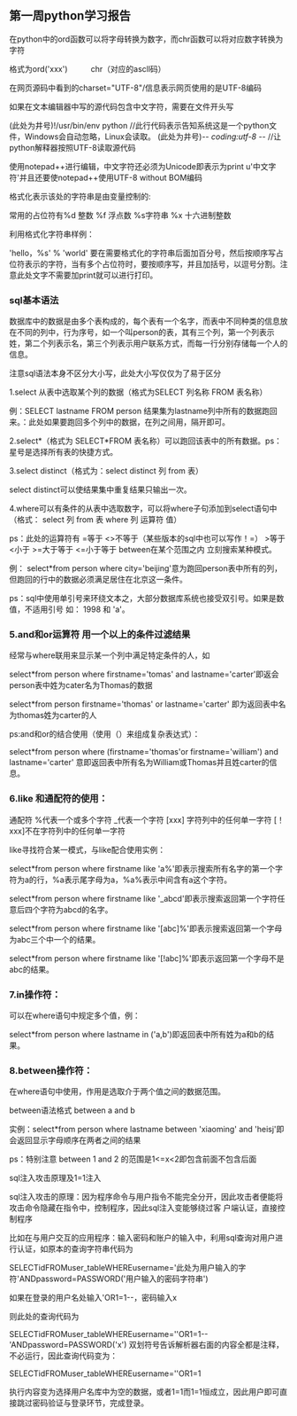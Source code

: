 ## 第一周python学习报告


 在python中的ord函数可以将字母转换为数字，而chr函数可以将对应数字转换为字符

 格式为ord('xxx')　　　chr（对应的ascll码）

 在网页源码中看到的charset="UTF-8"/信息表示网页使用的是UTF-8编码

 如果在文本编辑器中写的源代码包含中文字符，需要在文件开头写

 (此处为井号)!/usr/bin/env python  //此行代码表示告知系统这是一个python文件，Windows会自动忽略，Linux会读取。
 (此处为井号)-*- coding:utf-8 -*-  //让python解释器按照UTF-8读取源代码

 使用notepad++进行编辑，中文字符还必须为Unicode即表示为print u'中文字符'并且还要使notepad++使用UTF-8 without BOM编码

 格式化表示该处的字符串是由变量控制的:

 常用的占位符有%d 整数 %f 浮点数 %s字符串 %x 十六进制整数

 利用格式化字符串样例：

 'hello，%s' % 'world' 要在需要格式化的字符串后面加百分号，然后按顺序写占位符表示的字符，当有多个占位符时，要按顺序写，并且加括号，以逗号分割。注意此处文字不需要加print就可以进行打印。

### sql基本语法

 数据库中的数据是由多个表构成的，每个表有一个名字，而表中不同种类的信息放在不同的列中，行为序号，如一个叫person的表，其有三个列，第一个列表示姓，第二个列表示名，第三个列表示用户联系方式，而每一行分别存储每一个人的信息。

 注意sql语法本身不区分大小写，此处大小写仅仅为了易于区分

 1.select 从表中选取某个列的数据（格式为SELECT 列名称 FROM 表名称）

 例：SELECT lastname FROM person 结果集为lastname列中所有的数据跑回来。：此处如果要跑回多个列中的数据，在列之间用，隔开即可。

 2.select*（格式为 SELECT*FROM 表名称）可以跑回该表中的所有数据。ps：星号是选择所有表的快捷方式。

 3.select distinct（格式为：select distinct 列 from 表）

 select distinct可以使结果集中重复结果只输出一次。

 4.where可以有条件的从表中选取数字，可以将where子句添加到select语句中（格式： select 列 from 表 where 列 运算符 值）

 ps：此处的运算符有 =等于 <>不等于（某些版本的sql中也可以写作！=） >等于 <小于 >=大于等于 <=小于等于 between在某个范围之内 立刻搜索某种模式。

 例： select*from person where city='beijing'意为跑回person表中所有的列，但跑回的行中的数据必须满足居住在北京这一条件。

 ps：sql中使用单引号来环绕文本之，大部分数据库系统也接受双引号。如果是数值，不适用引号 如： 1998 和 'a'。

### 5.and和or运算符 用一个以上的条件过滤结果

 经常与where联用来显示某一个列中满足特定条件的人，如

 select*from person where firstname='tomas' and lastname='carter'即返会person表中姓为cater名为Thomas的数据

 select*from person firstname='thomas' or lastname='carter' 即为返回表中名为thomas姓为carter的人

 ps:and和or的结合使用（使用（）来组成复杂表达式）：

 select*from person where (firstname='thomas'or firstname='william') and lastname='carter' 意即返回表中所有名为William或Thomas并且姓carter的信息。

### 6.like 和通配符的使用：

 通配符 %代表一个或多个字符 _代表一个字符 [xxx] 字符列中的任何单一字符 [！xxx]不在字符列中的任何单一字符

 like寻找符合某一模式，与like配合使用实例：

 select*from person where firstname like 'a%'即表示搜索所有名字的第一个字符为a的行，%a表示尾字母为a，%a%表示中间含有a这个字符。

 select*from person where firstname like '_abcd'即表示搜索返回第一个字符任意后四个字符为abcd的名字。

 select*from person where firstname like '[abc]%'即表示搜索返回第一个字母为abc三个中一个的结果。

 select*from person where firstname like '[!abc]%'即表示返回第一个字母不是abc的结果。

### 7.in操作符：

 可以在where语句中规定多个值，例：

 select*from person where lastname in ('a,b')即返回表中所有姓为a和b的结果。

### 8.between操作符：

 在where语句中使用，作用是选取介于两个值之间的数据范围。

 between语法格式 between a and b

 实例：select*from person where lastname between 'xiaoming' and 'heisj'即会返回显示字母顺序在两者之间的结果

 ps：特别注意 between 1 and 2 的范围是1<=x<2即包含前面不包含后面

 sql注入攻击原理及1=1注入
 
 sql注入攻击的原理：因为程序命令与用户指令不能完全分开，因此攻击者便能将攻击命令隐藏在指令中，控制程序，因此sql注入变能够绕过客
 户端认证，直接控制程序
 
 比如在与用户交互的应用程序：输入密码和账户的输入中，利用sql查询对用户进行认证，如原本的查询字符串代码为

 SELECTidFROMuser_tableWHEREusername='此处为用户输入的字符'ANDpassword=PASSWORD('用户输入的密码字符串')

 如果在登录的用户名处输入'OR1=1--，密码输入x
 
 则此处的查询代码为

SELECTidFROMuser_tableWHEREusername=''OR1=1--'ANDpassword=PASSWORD('x') 双划符号告诉解析器右面的内容全都是注释，不必运行，因此查询代码变为：

 SELECTidFROMuser_tableWHEREusername=''OR1=1

 执行内容变为选择用户名库中为空的数据，或者1=1而1=1恒成立，因此用户即可直接跳过密码验证与登录环节，完成登录。
